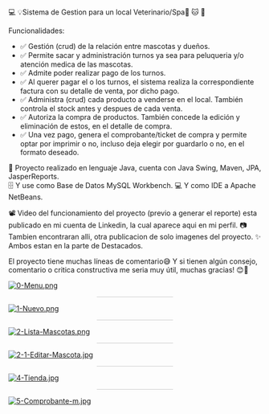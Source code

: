 💻 💡Sistema de Gestion para un local Veterinario/Spa🐶 🐱 🐾 

Funcionalidades:
 <ul>
  <li>✅ Gestión (crud) de la relación entre mascotas y dueños.</li>
  <li>✅ Permite sacar y administración turnos ya sea para peluqueria y/o atención medica de las mascotas.</li>
  <li>✅ Admite poder realizar pago de los turnos.</li>
  <li>✅ Al querer pagar el o los turnos, el sistema realiza la correspondiente factura con su detalle de venta, por dicho pago.</li>
  <li>✅ Administra (crud) cada producto a venderse en el local. También controla el stock antes y despues de cada venta.</li>
  <li>✅ Autoriza la compra de productos. También concede la edición y eliminación de estos, en el detalle de compra.</li>
  <li>✅ Una vez pago, genera el comprobante/ticket de compra y permite optar por imprimir o no, incluso deja elegir por guardarlo o no, en el formato deseado.<br></li>
</ul>

🧠 Proyecto realizado en lenguaje Java, cuenta con Java Swing, Maven, JPA, JasperReports.<br>
🗄️ Y use como Base de Datos MySQL Workbench.
💻 Y como IDE a Apache NetBeans.

📽 Video del funcionamiento del proyecto (previo a generar el reporte) esta publicado en mi cuenta de Linkedin, la cual aparece aqui en mi perfil.
📷 Tambien encontraran alli, otra publicacion de solo imagenes del proyecto.
✨ Ambos estan en la parte de Destacados.

El proyecto tiene muchas líneas de comentario😅
Y si tienen algún consejo, comentario o critica constructiva me seria muy útil, muchas gracias! 😊🌙

[![0-Menu.png](https://i.postimg.cc/1XtwHJsX/0-Menu.png)](https://postimg.cc/2bs1jdqN)

<hr style="width: 30%; height: 1px; background-color: #ccc; border: none; margin: auto;">
<!--========================================================================================================-->

[![1-Nuevo.png](https://i.postimg.cc/Vvr5vTzq/1-Nuevo.png)](https://postimg.cc/30h3bt4N)

<hr style="width: 30%; height: 1px; background-color: #ccc; border: none; margin: auto;">
<!--========================================================================================================-->

[![2-Lista-Mascotas.png](https://i.postimg.cc/9fQTPcVV/2-Lista-Mascotas.png)](https://postimg.cc/jDBLt0Lk)

<hr style="width: 30%; height: 1px; background-color: #ccc; border: none; margin: auto;">
<!--========================================================================================================-->

[![2-1-Editar-Mascota.jpg](https://i.postimg.cc/k4kbd8SX/2-1-Editar-Mascota.jpg)](https://postimg.cc/r0Nm1Dgv)

<hr style="width: 30%; height: 1px; background-color: #ccc; border: none; margin: auto;">
<!--========================================================================================================-->

[![4-Tienda.jpg](https://i.postimg.cc/Kvb1rmrV/4-Tienda.jpg)](https://postimg.cc/py0VPbSY)

<hr style="width: 30%; height: 1px; background-color: #ccc; border: none; margin: auto;">
<!--========================================================================================================-->

[![5-Comprobante-m.jpg](https://i.postimg.cc/9MthWHRR/5-Comprobante-m.jpg)](https://postimg.cc/ZBRgcgL4)






